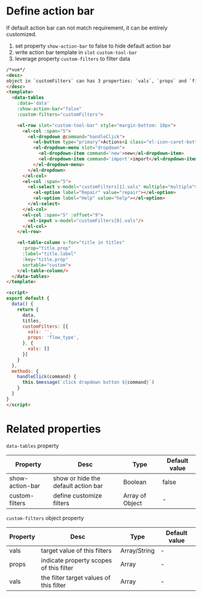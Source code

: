 # Define action bar
If default action bar can not match requirement, it can be entirely customized.

1. set property `show-action-bar` to false to hide default action bar
2. write action bar template in `slot` `custom-tool-bar`
3. leverage property `custom-filters` to filter data

```html
/*vue*/
<desc>
object in `customFilters` can has 3 properties: `vals`, `props` and `filterFunction`
</desc>
<template>
  <data-tables
    :data='data'
    :show-action-bar="false"
    :custom-filters="customFilters">

    <el-row slot="custom-tool-bar" style="margin-bottom: 10px">
      <el-col :span="5">
        <el-dropdown @command="handleClick">
          <el-button type="primary">Actions<i class="el-icon-caret-bottom el-icon--right"></i></el-button>
          <el-dropdown-menu slot="dropdown">
            <el-dropdown-item command='new'>new</el-dropdown-item>
            <el-dropdown-item command='import'>import</el-dropdown-item>
          </el-dropdown-menu>
        </el-dropdown>
      </el-col>
      <el-col :span="5">
        <el-select v-model="customFilters[1].vals" multiple="multiple">
          <el-option label="Repair" value="repair"></el-option>
          <el-option label="Help" value="help"></el-option>
        </el-select>
      </el-col>
      <el-col :span="5" :offset="9">
        <el-input v-model="customFilters[0].vals"/>
      </el-col>
    </el-row>

    <el-table-column v-for="title in titles"
      :prop="title.prop"
      :label="title.label"
      :key="title.prop"
      sortable="custom">
    </el-table-column/>
  </data-tables>
</template>

<script>
export default {
  data() {
    return {
      data,
      titles,
      customFilters: [{
        vals: '',
        props: 'flow_type',
      }, {
        vals: []
      }]
    }
  },
  methods: {
    handleClick(command) {
      this.$message(`click drapdown button ${command}`)
    }
  }
}
</script>
```

# Related properties

`data-tables` property

| Property | Desc | Type | Default value |
| -- | -- | -- | -- |
| show-action-bar | show or hide the default action bar | Boolean | false |
| custom-filters | define customize filters | Array of Object | - |

`custom-filters` object property

| Property   | Desc    | Type | Default value |
| ------------- | ------------- | --- | --- |
| vals | target value of this filters | Array/String | - |
| props | indicate property scopes of this filter | Array | - |
| vals | the filter target values of this filter | Array | - |
